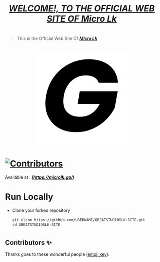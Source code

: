 # <div align="center"><a href="https://greatstudioslk.github.io/GREATSTUDIOSLK-SITE/"><b><i>WELCOME!, TO THE OFFICIAL WEB SITE OF Micro Lk</i></b></a></div> 

#
> This is the Official Web Site Of <a href="https://microlk.ga/"><b><i>Micro Lk</i></b></a>

#
<div align="center"><img src="Images/GREATSTUDIOSLK.png" width="300px"></div>

# [![Contributors](https://img.shields.io/badge/Contributors-2-lawngreen.svg?style=flat-square)](#contributors-)

Available at :  <b><i>[https://microlk.ga/)</i></b>

#
# Run Locally

- Clone your forked repository
    
    ```
    git clone https://github.com/USERNAME/GREATSTUDIOSLK-SITE.git
    cd GREATSTUDIOSLK-SITE
    ```
     
#
## Contributors ✨

Thanks goes to these wonderful people ([emoji key](https://allcontributors.org/docs/en/emoji-key)):

<!-- ALL-CONTRIBUTORS-LIST:START - Do not remove or modify this section -->
<!-- prettier-ignore-start -->
<!-- markdownlint-disable -->



